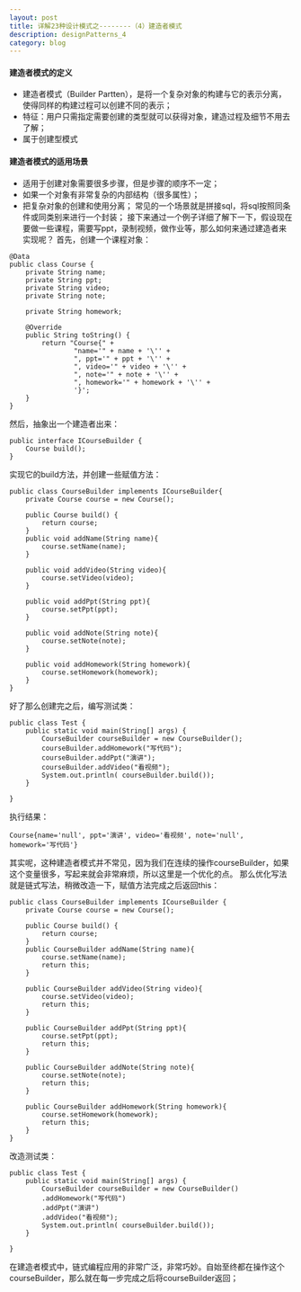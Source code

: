 ```yaml
---
layout: post
title: 详解23种设计模式之--------（4）建造者模式
description: designPatterns_4
category: blog
---
```


#### 建造者模式的定义
  * 建造者模式（Builder Partten），是将一个复杂对象的构建与它的表示分离，使得同样的构建过程可以创建不同的表示；
  * 特征：用户只需指定需要创建的类型就可以获得对象，建造过程及细节不用去了解；
  * 属于创建型模式
#### 建造者模式的适用场景
  * 适用于创建对象需要很多步骤，但是步骤的顺序不一定；
  * 如果一个对象有非常复杂的内部结构（很多属性）；
  * 把复杂对象的创建和使用分离；
常见的一个场景就是拼接sql，将sql按照同条件或同类别来进行一个封装；
接下来通过一个例子详细了解下一下，假设现在要做一些课程，需要写ppt，录制视频，做作业等，那么如何来通过建造者来实现呢？
首先，创建一个课程对象：
```
@Data
public class Course {
    private String name;
    private String ppt;
    private String video;
    private String note;

    private String homework;

    @Override
    public String toString() {
        return "Course{" +
                "name='" + name + '\'' +
                ", ppt='" + ppt + '\'' +
                ", video='" + video + '\'' +
                ", note='" + note + '\'' +
                ", homework='" + homework + '\'' +
                '}';
    }
}
```
然后，抽象出一个建造者出来：
```
public interface ICourseBuilder {
    Course build();
}
```
实现它的build方法，并创建一些赋值方法：
```
public class CourseBuilder implements ICourseBuilder{
    private Course course = new Course();

    public Course build() {
        return course;
    }
    public void addName(String name){
        course.setName(name);
    }

    public void addVideo(String video){
        course.setVideo(video);
    }

    public void addPpt(String ppt){
        course.setPpt(ppt);
    }

    public void addNote(String note){
        course.setNote(note);
    }

    public void addHomework(String homework){
        course.setHomework(homework);
    }
}
```
好了那么创建完之后，编写测试类：
```
public class Test {
    public static void main(String[] args) {
        CourseBuilder courseBuilder = new CourseBuilder();
        courseBuilder.addHomework("写代码");
        courseBuilder.addPpt("演讲");
        courseBuilder.addVideo("看视频");
        System.out.println( courseBuilder.build());
    }

}
```
执行结果：
```
Course{name='null', ppt='演讲', video='看视频', note='null', homework='写代码'}
```
其实呢，这种建造者模式并不常见，因为我们在连续的操作courseBuilder，如果这个变量很多，写起来就会非常麻烦，所以这里是一个优化的点。
那么优化写法就是链式写法，稍微改造一下，赋值方法完成之后返回this：
```
public class CourseBuilder implements ICourseBuilder {
    private Course course = new Course();

    public Course build() {
        return course;
    }
    public CourseBuilder addName(String name){
        course.setName(name);
        return this;
    }

    public CourseBuilder addVideo(String video){
        course.setVideo(video);
        return this;
    }

    public CourseBuilder addPpt(String ppt){
        course.setPpt(ppt);
        return this;
    }

    public CourseBuilder addNote(String note){
        course.setNote(note);
        return this;
    }

    public CourseBuilder addHomework(String homework){
        course.setHomework(homework);
        return this;
    }
}
```
改造测试类：
```
public class Test {
    public static void main(String[] args) {
        CourseBuilder courseBuilder = new CourseBuilder()
        .addHomework("写代码")
        .addPpt("演讲")
        .addVideo("看视频");
        System.out.println( courseBuilder.build());
    }

}
```
在建造者模式中，链式编程应用的非常广泛，非常巧妙。自始至终都在操作这个courseBuilder，那么就在每一步完成之后将courseBuilder返回；
